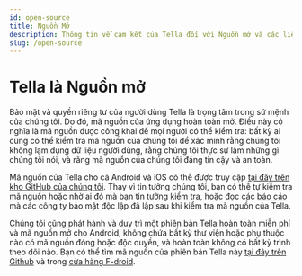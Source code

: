 ```yaml
---
id: open-source
title: Nguồn Mở
description: Thông tin về cam kết của Tella đối với Nguồn mở và các liên kết tới các kho lưu trữ
slug: /open-source
---
```



# Tella là Nguồn mở

Bảo mật và quyền riêng tư của người dùng Tella là trọng tâm trong sứ mệnh của chúng tôi.  Do đó, mã nguồn của ứng dụng hoàn toàn mở. Điều này có nghĩa là mã nguồn được công khai để mọi người có thể kiểm tra: bất kỳ ai cũng có thể kiểm tra mã nguồn của chúng tôi để xác minh rằng chúng tôi không lạm dụng dữ liệu người dùng, rằng chúng tôi thực sự làm những gì chúng tôi nói, và rằng mã nguồn của chúng tôi đáng tin cậy và an toàn.

Mã nguồn của Tella cho cả Android và iOS có thể được truy cập [tại đây trên kho GitHub của chúng tôi](https://github.com/horizontal-org). Thay vì tin tưởng chúng tôi, bạn có thể tự kiểm tra mã nguồn hoặc nhờ ai đó mà bạn tin tưởng kiểm tra, hoặc đọc các [báo cáo](/security-and-privacy#security-audits) mà các công ty bảo mật độc lập đã lập sau khi kiểm tra mã nguồn của Tella.


Chúng tôi cũng phát hành và duy trì một phiên bản Tella hoàn toàn miễn phí và mã nguồn mở cho Android, không chứa bất kỳ thư viện hoặc phụ thuộc nào có mã nguồn đóng hoặc độc quyền, và hoàn toàn không có bất kỳ trình theo dõi nào. Bạn có thể tìm mã nguồn của phiên bản Tella này [tại đây trên Github](https://github.com/Horizontal-org/Tella-Android-FOSS) và trong [cửa hàng F-droid](https://f-droid.org/en/packages/org.hzontal.tellaFOSS/).


